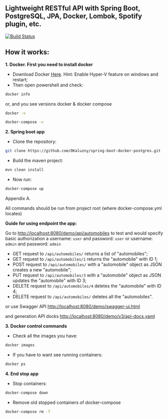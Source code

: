 
## Lightweight RESTful API with Spring Boot, PostgreSQL, JPA, Docker, Lombok, Spotify plugin, etc.

[![Build Status](https://travis-ci.org/OKaluzny/spring-boot-docker-postgres.svg?branch=master)](https://travis-ci.org/OKaluzny/spring-boot-docker-postgres)

## How it works:
**1. Docker. First you need to install docker**
* Download Docker [Here](https://docs.docker.com/docker-for-windows/install/). Hint: Enable Hyper-V feature on windows and restart;
* Then open powershell and check:
```bash
docker info
```
or, and you see versions docker & docker compose
```bash
docker -v
```
```bash
docker-compose -v
```
**2. Spring boot app**
* Clone the repository:
```bash
git clone https://github.com/OKaluzny/spring-boot-docker-postgres.git
```
* Build the maven project:
```bash
mvn clean install
```
* Now run:
```bash
docker-compose up
```

Appendix A.

All commands should be run from project root (where docker-compose.yml locates)

**Guide for using endpoint the app:**

Go to [http://localhost:8080/demo/api/automobiles](http://localhost:8080/demo/api/automobiles) to test and would specify basic authorization a username: `user` and password: `user` or username: `admin` and password: `admin`

* GET request to `/api/automobiles/` returns a list of "automobiles";
* GET request to `/api/automobiles/1` returns the "automobile" with ID 1;
* POST request to `/api/automobiles/` with a "automobile" object as JSON creates a new "automobile";
* PUT request to `/api/automobiles/3` with a "automobile" object as JSON updates the "automobile" with ID 3;
* DELETE request to `/api/automobiles/4` deletes the "automobile" with ID 4;
* DELETE request to `/api/automobiles/` deletes all the "automobiles".

or use Swagger API [http://localhost:8080/demo/swagger-ui.html](http://localhost:8080/demo/swagger-ui.html)

and generation API docks [http://localhost:8080/demo/v3/api-docs.yaml](http://localhost:8080/demo/v3/api-docs.yaml)

**3. Docker control commands**
* Check all the images you have:
```bash
docker images
```
* If you have to want see running containers:
```bash
docker ps
```
**4. End stop app**
*  Stop containers:
```bash
docker-compose down
```
* Remove old stopped containers of docker-compose
```bash
docker-compose rm -f
```



